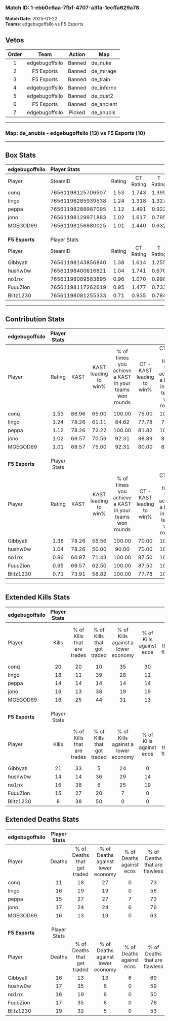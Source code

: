 ### Match ID: 1-ebb0c6aa-7fbf-4707-a3fa-1ecffa629a78  
**Match Date**: 2025-01-22  
**Teams**: edgebugoffsilo vs F5 Esports  

## Vetos  

| Order | Team | Action | Map |
| :---: | :--: | :----: | --- |
| 1 | edgebugoffsilo | Banned | de_nuke |
| 2 | F5 Esports | Banned | de_mirage |
| 3 | F5 Esports | Banned | de_train |
| 4 | edgebugoffsilo | Banned | de_inferno |
| 5 | edgebugoffsilo | Banned | de_dust2 |
| 6 | F5 Esports | Banned | de_ancient |
| 7 | edgebugoffsilo | Picked | de_anubis |

---  

### **Map**: de_anubis - edgebugoffsilo (13) vs F5 Esports (10)  
---  

## Box Stats  

| **edgebugoffsilo** | Player Stats      |        |           |          |       |       |       |         |        |      |     |
| :- | :- | :-: | :-: | :-: | :-: | :-: | :-: | :-: | :-: | :-: | :-: |
| Player             | SteamID           | Rating | CT Rating | T Rating | KAST  |  ADR  | Kills | Assists | Deaths | K/D  | HS% |
| conq               | 76561198125706507 |  1.53  |   1.743   |  1.395   | 86.96 | 100.0 |  20   |    4    |   11   | 1.82 | 55  |
| Iingo              | 76561198285939538 |  1.24  |   1.318   |  1.327   | 78.26 | 83.0  |  18   |    9    |   16   | 1.13 | 33  |
| peppa              | 76561198288987095 |  1.12  |   1.491   |  0.922   | 78.26 | 83.7  |  14   |   10    |   15   | 0.93 | 57  |
| jono               | 76561198129971883 |  1.02  |   1.617   |  0.795   | 69.57 | 71.5  |  16   |    4    |   17   | 0.94 | 62  |
| MGEGOD69           | 76561198156880025 |  1.01  |   1.440   |  0.632   | 69.57 | 60.7  |  16   |    3    |   16   | 1.00 | 12  |
|                    |                   |        |           |          |       |       |       |         |        |      |     |
|                    |                   |        |           |          |       |       |       |         |        |      |     |
|                    |                   |        |           |          |       |       |       |         |        |      |     |
| **F5 Esports**     | Player Stats      |        |           |          |       |       |       |         |        |      |     |
| Player             | SteamID           | Rating | CT Rating | T Rating | KAST  |  ADR  | Kills | Assists | Deaths | K/D  | HS% |
| Gibbyatl           | 76561198143856840 |  1.38  |   1.614   |  1.255   | 78.26 | 93.3  |  21   |    7    |   16   | 1.31 | 52  |
| hushw0w            | 76561198400616821 |  1.04  |   1.741   |  0.670   | 78.26 | 76.2  |  14   |    7    |   17   | 0.82 | 78  |
| no1nx              | 76561198089583895 |  0.96  |   1.070   |  0.998   | 60.87 | 65.5  |  16   |    4    |   16   | 1.00 | 43  |
| FuuuZion           | 76561198117262619 |  0.95  |   1.477   |  0.733   | 69.57 | 60.4  |  15   |    4    |   17   | 0.88 | 20  |
| Blitz1230          | 76561198081255333 |  0.71  |   0.935   |  0.784   | 73.91 | 68.4  |   8   |    8    |   19   | 0.42 | 62  |
---  

## Contribution Stats  

| **edgebugoffsilo** | Player Stats |       |                      |                                                        |                           |                                                             |                          |                                                            |
| :- | :-: | :-: | :-: | :-: | :-: | :-: | :-: | :-: |
| Player             |    Rating    | KAST  | KAST leading to win% | % of times you achieve a KAST in your teams won rounds | CT - KAST leading to win% | CT - % of times you achieve a KAST in your teams won rounds | T - KAST leading to win% | T - % of times you achieve a KAST in your teams won rounds |
| conq               |     1.53     | 86.96 |        65.00         |                         100.00                         |           75.00           |                           100.00                            |          50.00           |                           100.00                           |
| Iingo              |     1.24     | 78.26 |        61.11         |                         84.62                          |           77.78           |                            77.78                            |          44.44           |                           100.00                           |
| peppa              |     1.12     | 78.26 |        72.22         |                         100.00                         |           81.82           |                           100.00                            |          57.14           |                           100.00                           |
| jono               |     1.02     | 69.57 |        70.59         |                         92.31                          |           88.89           |                            88.89                            |          50.00           |                           100.00                           |
| MGEGOD69           |     1.01     | 69.57 |        75.00         |                         92.31                          |           80.00           |                            88.89                            |          66.67           |                           100.00                           |
|                    |              |       |                      |                                                        |                           |                                                             |                          |                                                            |
|                    |              |       |                      |                                                        |                           |                                                             |                          |                                                            |
|                    |              |       |                      |                                                        |                           |                                                             |                          |                                                            |
| **F5 Esports**     | Player Stats |       |                      |                                                        |                           |                                                             |                          |                                                            |
| Player             |    Rating    | KAST  | KAST leading to win% | % of times you achieve a KAST in your teams won rounds | CT - KAST leading to win% | CT - % of times you achieve a KAST in your teams won rounds | T - KAST leading to win% | T - % of times you achieve a KAST in your teams won rounds |
| Gibbyatl           |     1.38     | 78.26 |        55.56         |                         100.00                         |           70.00           |                           100.00                            |          37.50           |                           100.00                           |
| hushw0w            |     1.04     | 78.26 |        50.00         |                         90.00                          |           70.00           |                           100.00                            |          25.00           |                           66.67                            |
| no1nx              |     0.96     | 60.87 |        71.43         |                         100.00                         |           87.50           |                           100.00                            |          50.00           |                           100.00                           |
| FuuuZion           |     0.95     | 69.57 |        62.50         |                         100.00                         |           87.50           |                           100.00                            |          37.50           |                           100.00                           |
| Blitz1230          |     0.71     | 73.91 |        58.82         |                         100.00                         |           77.78           |                           100.00                            |          37.50           |                           100.00                           |
---  

## Extended Kills Stats  

| **edgebugoffsilo** | Player Stats |                            |                            |                                    |                         |                              |                                 |                                       |                    |           |
| :- | :-: | :-: | :-: | :-: | :-: | :-: | :-: | :-: | :-: | :-: |
| Player             |    Kills     | % of Kills that are trades | % of Kills that got traded | % of Kills against a lower economy | % of Kills against ecos | % of Kills that are flawless | % of Kills that are close duels | % of Kills that are assisted by flash | Pistol Round Kills | AWP Kills |
| conq               |      20      |             20             |             10             |                 35                 |           30            |              70              |                0                |                   0                   |         1          |     0     |
| Iingo              |      18      |             11             |             39             |                 28                 |           11            |              67              |                0                |                   6                   |         3          |     1     |
| peppa              |      14      |             14             |             14             |                 14                 |           14            |              43              |               36                |                   7                   |         3          |     0     |
| jono               |      16      |             13             |             38             |                 19                 |           19            |              75              |               19                |                   0                   |         0          |     2     |
| MGEGOD69           |      16      |             25             |             44             |                 31                 |           13            |              56              |               13                |                   6                   |         0          |     7     |
|                    |              |                            |                            |                                    |                         |                              |                                 |                                       |                    |           |
|                    |              |                            |                            |                                    |                         |                              |                                 |                                       |                    |           |
|                    |              |                            |                            |                                    |                         |                              |                                 |                                       |                    |           |
| **F5 Esports**     | Player Stats |                            |                            |                                    |                         |                              |                                 |                                       |                    |           |
| Player             |    Kills     | % of Kills that are trades | % of Kills that got traded | % of Kills against a lower economy | % of Kills against ecos | % of Kills that are flawless | % of Kills that are close duels | % of Kills that are assisted by flash | Pistol Round Kills | AWP Kills |
| Gibbyatl           |      21      |             33             |             5              |                 24                 |            0            |              81              |                0                |                   0                   |         2          |     0     |
| hushw0w            |      14      |             14             |             36             |                 29                 |           14            |              64              |                7                |                   0                   |         2          |     0     |
| no1nx              |      16      |             38             |             6              |                 25                 |           19            |              50              |                0                |                   6                   |         1          |     0     |
| FuuuZion           |      15      |             27             |             20             |                 7                  |            0            |              73              |               13                |                   0                   |         0          |     6     |
| Blitz1230          |      8       |             38             |             50             |                 0                  |            0            |              63              |               25                |                  13                   |         1          |     0     |
## Extended Deaths Stats  

| **edgebugoffsilo** | Player Stats |                             |                                   |                          |                               |                            |                           |               |
| :- | :-: | :-: | :-: | :-: | :-: | :-: | :-: | :-: |
| Player             |    Deaths    | % of Deaths that get traded | % of Deaths against lower economy | % of Deaths against ecos | % of Deaths that are flawless | % of Deaths that are close | % of Deaths while blinded | Deaths to AWP |
| conq               |      11      |             18              |                27                 |            0             |              73               |             0              |             0             |       1       |
| Iingo              |      16      |             19              |                19                 |            0             |              56               |             13             |             6             |       0       |
| peppa              |      15      |             27              |                27                 |            7             |              73               |             13             |             0             |       1       |
| jono               |      17      |             24              |                24                 |            6             |              76               |             0              |             6             |       2       |
| MGEGOD69           |      16      |             13              |                19                 |            0             |              63               |             6              |             0             |       2       |
|                    |              |                             |                                   |                          |                               |                            |                           |               |
|                    |              |                             |                                   |                          |                               |                            |                           |               |
|                    |              |                             |                                   |                          |                               |                            |                           |               |
| **F5 Esports**     | Player Stats |                             |                                   |                          |                               |                            |                           |               |
| Player             |    Deaths    | % of Deaths that get traded | % of Deaths against lower economy | % of Deaths against ecos | % of Deaths that are flawless | % of Deaths that are close | % of Deaths while blinded | Deaths to AWP |
| Gibbyatl           |      16      |             13              |                13                 |            6             |              69               |             13             |             6             |       0       |
| hushw0w            |      17      |             35              |                 6                 |            0             |              59               |             6              |             6             |       2       |
| no1nx              |      16      |             19              |                 6                 |            0             |              50               |             13             |             0             |       3       |
| FuuuZion           |      17      |             35              |                 6                 |            0             |              76               |             0              |             0             |       3       |
| Blitz1230          |      19      |             32              |                 5                 |            0             |              53               |             26             |             5             |       2       |
